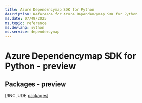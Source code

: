 ```yaml
---
title: Azure Dependencymap SDK for Python
description: Reference for Azure Dependencymap SDK for Python
ms.date: 07/09/2025
ms.topic: reference
ms.devlang: python
ms.service: dependencymap
---
```

# Azure Dependencymap SDK for Python - preview
## Packages - preview
[!INCLUDE [packages](dependencymap-index.md)]